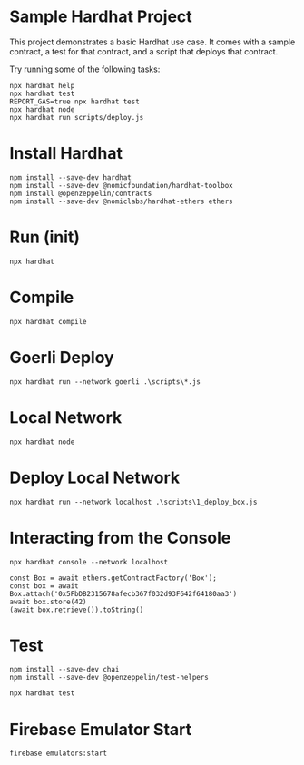 # Sample Hardhat Project

This project demonstrates a basic Hardhat use case. It comes with a sample contract, a test for that contract, and a script that deploys that contract.

Try running some of the following tasks:

```shell
npx hardhat help
npx hardhat test
REPORT_GAS=true npx hardhat test
npx hardhat node
npx hardhat run scripts/deploy.js
```


# Install Hardhat

```shell
npm install --save-dev hardhat
npm install --save-dev @nomicfoundation/hardhat-toolbox
npm install @openzeppelin/contracts 
npm install --save-dev @nomiclabs/hardhat-ethers ethers
```

# Run (init)
```shell
npx hardhat
```

# Compile
```shell
npx hardhat compile
```

# Goerli Deploy
```shell
npx hardhat run --network goerli .\scripts\*.js
```

# Local Network
```shell
npx hardhat node
```

# Deploy Local Network
```shell
npx hardhat run --network localhost .\scripts\1_deploy_box.js
```

# Interacting from the Console
```shell
npx hardhat console --network localhost

const Box = await ethers.getContractFactory('Box');
const box = await Box.attach('0x5FbDB2315678afecb367f032d93F642f64180aa3')
await box.store(42)
(await box.retrieve()).toString()
```


# Test
```shell
npm install --save-dev chai
npm install --save-dev @openzeppelin/test-helpers

npx hardhat test
```

# Firebase Emulator Start
```shell
firebase emulators:start
```
